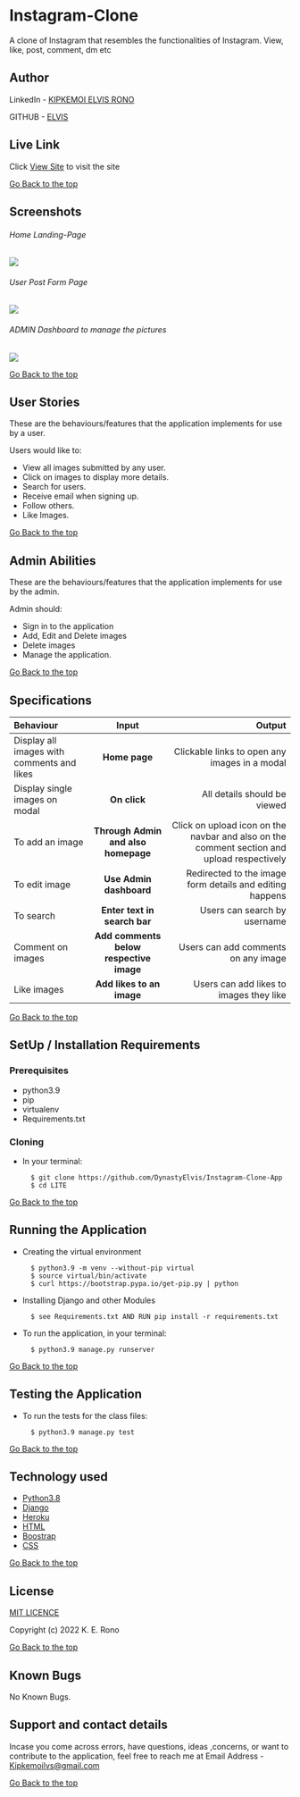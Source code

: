 # Instagram-Clone
A clone of Instagram that resembles the functionalities of Instagram. View, like, post, comment, dm etc

## Author  
  
LinkedIn - [KIPKEMOI ELVIS RONO](https://www.linkedin.com/in/elvis-rono-aa3548209/)


GITHUB - [ELVIS](https://github.com/DynastyElvis)

  
 
##  Live Link  
 Click [View Site](https://elv)  to visit the site


[Go Back to the top](#Instagram-Clone)

  
## Screenshots 
###### Home Landing-Page
 
<img src="https://raw.githubusercontent.com/DynastyElvis/Instagram-Clone-App/master/instagramlite/media/image/Screenshot%20from%202022-06-11%2023-17-51.png">
 
 ###### User Post Form Page
 <img src="https://raw.githubusercontent.com/DynastyElvis/Instagram-Clone-App/master/instagramlite/media/image/Screenshot%20from%202022-06-11%2023-18-01.png"> 

 ###### ADMIN Dashboard to manage the pictures
 <img src="https://raw.githubusercontent.com/DynastyElvis/Instagram-Clone-App/master/instagramlite/media/image/Screenshot%20from%202022-06-11%2023-18-25.png">

[Go Back to the top](#Instagram-Clone)

## User Stories
These are the behaviours/features that the application implements for use by a user.

Users would like to:
* View all images submitted by any user.
* Click on images to display more details.
* Search for users.
* Receive email when signing up.
* Follow others.
* Like Images.


[Go Back to the top](#Instagram-Clone)

## Admin Abilities
These are the behaviours/features that the application implements for use by the admin.

Admin should:
* Sign in to the application
* Add, Edit and Delete images
* Delete images
* Manage the application.

[Go Back to the top](#Instagram-Clone)


## Specifications
| Behaviour | Input | Output |
| :---------------- | :---------------: | ------------------: |
| Display all images with comments and likes | **Home page** | Clickable links to open any images in a modal |
| Display single images on modal | **On  click** | All details should be viewed|
| To add an image  | **Through Admin and also homepage** | Click on upload icon on the navbar and also on the comment section and upload respectively|
| To edit image  | **Use Admin dashboard** | Redirected to the  image form details and editing happens|
| To search  | **Enter text in search bar** | Users can search by username|
| Comment on images | **Add comments below respective image** | Users can add comments on any image|
| Like images | **Add likes to an image** | Users can add likes to images they like|


[Go Back to the top](#Instagram-Clone)


## SetUp / Installation Requirements
### Prerequisites
* python3.9
* pip
* virtualenv
* Requirements.txt

### Cloning
* In your terminal:

        $ git clone https://github.com/DynastyElvis/Instagram-Clone-App
        $ cd LITE

[Go Back to the top](#Instagram-Clone)


## Running the Application
* Creating the virtual environment

        $ python3.9 -m venv --without-pip virtual
        $ source virtual/bin/activate
        $ curl https://bootstrap.pypa.io/get-pip.py | python

* Installing Django and other Modules

        $ see Requirements.txt AND RUN pip install -r requirements.txt

* To run the application, in your terminal:

        $ python3.9 manage.py runserver


[Go Back to the top](#Instagram-Clone)


## Testing the Application
* To run the tests for the class files:

        $ python3.9 manage.py test 

[Go Back to the top](#Instagram-Clone)


## Technology used  
  
* [Python3.8](https://www.python.org/)  
* [Django ](https://docs.djangoproject.com/en/2.2/)  
* [Heroku](https://heroku.com)  
* [HTML](https://www.w3schools.com/css/)  
* [Boostrap](https://getbootstrap.com/)  
* [CSS](https://www.w3schools.com/css/) 


[Go Back to the top](#Instagram-Clone)


## License

[MIT LICENCE](https://github.com/DynastyElvis/Instagram-Clone/blob/main/LICENSE)


Copyright (c) 2022 K. E. Rono



[Go Back to the top](#Instagram-Clone)

## Known Bugs

No Known Bugs.

## Support and contact details
 Incase you come across errors, have questions, ideas ,concerns, or want to contribute to the application, feel free to reach me at 
Email Address - [Kipkemoilvs@gmail.com](Kipkemoilvs@gmail.com)


[Go Back to the top](#Instagram-Clone)